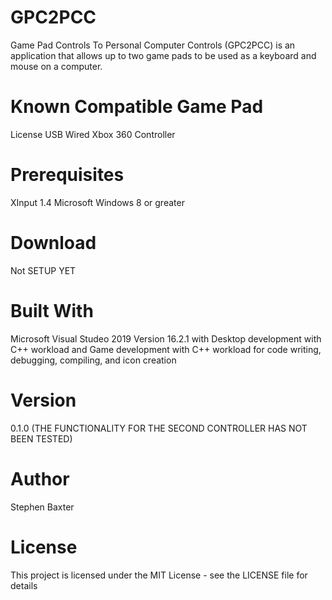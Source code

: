 # GPC2PCC

Game Pad Controls To Personal Computer Controls (GPC2PCC) is an application that allows
up to two game pads to be used as a keyboard and mouse on a computer.

# Known Compatible Game Pad
License USB Wired Xbox 360 Controller

# Prerequisites
XInput 1.4
Microsoft Windows 8 or greater

# Download
Not SETUP YET

# Built With
Microsoft Visual Studeo 2019 Version 16.2.1
with
Desktop development with C++ workload
and Game development with C++ workload
for
code writing,
debugging,
compiling,
and icon creation

# Version
0.1.0
(THE FUNCTIONALITY FOR THE SECOND CONTROLLER HAS NOT BEEN TESTED)

# Author
Stephen Baxter

# License
This project is licensed under the
MIT License - see the LICENSE
file for details
